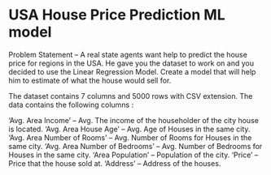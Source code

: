 # USA House Price Prediction ML model

Problem Statement – A real state agents want help to predict the house price for regions in the USA. He gave you the dataset to work on and you decided to use the Linear Regression Model. Create a model that will help him to estimate of what the house would sell for.

The dataset contains 7 columns and 5000 rows with CSV extension. The data contains the following columns :

‘Avg. Area Income’ – Avg. The income of the householder of the city house is located.
‘Avg. Area House Age’ – Avg. Age of Houses in the same city.
‘Avg. Area Number of Rooms’ – Avg. Number of Rooms for Houses in the same city.
‘Avg. Area Number of Bedrooms’ – Avg. Number of Bedrooms for Houses in the same city.
‘Area Population’ – Population of the city.
‘Price’ – Price that the house sold at.
‘Address’ – Address of the houses.
